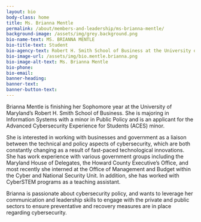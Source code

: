```yaml
---
layout: bio
body-class: home
title: Ms. Brianna Mentle
permalink: /about/members-and-leadership/ms-brianna-mentle/
background-image: /assets/img/grey.background.png
bio-name-text: MS. BRIANNA MENTLE
bio-title-text: Student
bio-agency-text: Robert H. Smith School of Business at the University of Maryland
bio-image-url: /assets/img/bio.mentle.brianna.png
bio-image-alt-text: Ms. Brianna Mentle
bio-phone: 
bio-email:  
banner-heading: 
banner-text: 
banner-button-text: 
---
```


Brianna Mentle is finishing her Sophomore year at the University of Maryland’s Robert H. Smith School of Business. She is majoring in Information Systems with a minor in Public Policy and is an applicant for the Advanced Cybersecurity Experience for Students (ACES) minor.

She is interested in working with businesses and government as a liaison between the technical and policy aspects of cybersecurity, which are both constantly changing as a result of fast-paced technological innovations. She has work experience with various government groups including the Maryland House of Delegates, the Howard County Executive’s Office, and most recently she interned at the Office of Management and Budget within the Cyber and National Security Unit. In addition, she has worked with CyberSTEM programs as a teaching assistant.

Brianna is passionate about cybersecurity policy, and wants to leverage her communication and leadership skills to engage with the private and public sectors to ensure preventative and recovery measures are in place regarding cybersecurity.



